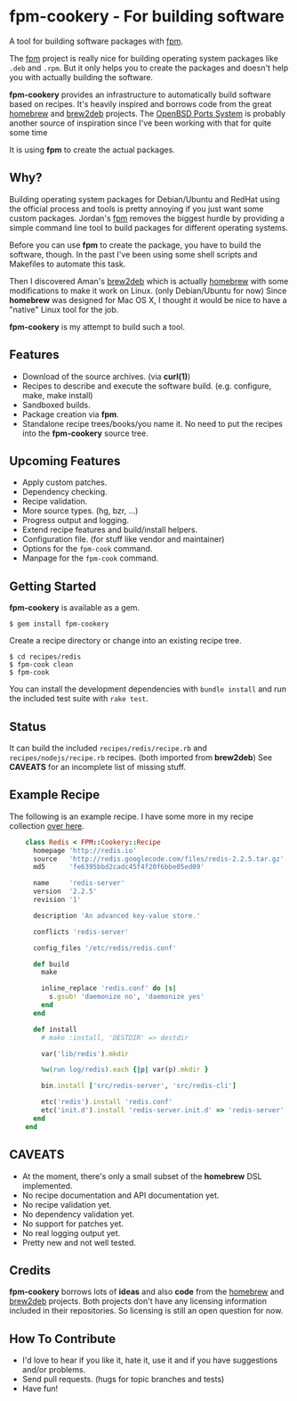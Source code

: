 # fpm-cookery - For building software

A tool for building software packages with
[fpm](https://github.com/jordansissel/fpm).

The [fpm](https://github.com/jordansissel/fpm) project is really nice for
building operating system packages like `.deb` and `.rpm`. But it only helps
you to create the packages and doesn't help you with actually building the
software.

__fpm-cookery__ provides an infrastructure to automatically build software
based on recipes. It's heavily inspired and borrows code from the great
[homebrew](https://github.com/mxcl/homebrew) and
[brew2deb](https://github.com/tmm1/brew2deb) projects.
The [OpenBSD Ports System](http://www.openbsd.org/faq/ports/index.html) is
probably another source of inspiration since I've been working with that for
quite some time

It is using __fpm__ to create the actual packages.

## Why?

Building operating system packages for Debian/Ubuntu and RedHat using the
official process and tools is pretty annoying if you just want some custom
packages. Jordan's [fpm](https://github.com/jordansissel/fpm) removes the
biggest hurdle by providing a simple command line tool to build packages
for different operating systems.

Before you can use __fpm__ to create the package, you have to build the software,
though. In the past I've been using some shell scripts and Makefiles to
automate this task.

Then I discovered Aman's [brew2deb](https://github.com/tmm1/brew2deb) which is
actually [homebrew](https://github.com/mxcl/homebrew) with some modifications
to make it work on Linux. (only Debian/Ubuntu for now) Since __homebrew__ was
designed for Mac OS X, I thought it would be nice to have a "native" Linux
tool for the job.

__fpm-cookery__ is my attempt to build such a tool.

## Features

* Download of the source archives. (via __curl(1)__)
* Recipes to describe and execute the software build.
  (e.g. configure, make, make install)
* Sandboxed builds.
* Package creation via __fpm__.
* Standalone recipe trees/books/you name it. No need to put the recipes into
  the __fpm-cookery__ source tree.

## Upcoming Features

* Apply custom patches.
* Dependency checking.
* Recipe validation.
* More source types. (hg, bzr, ...)
* Progress output and logging.
* Extend recipe features and build/install helpers.
* Configuration file. (for stuff like vendor and maintainer)
* Options for the `fpm-cook` command.
* Manpage for the `fpm-cook` command.

## Getting Started

__fpm-cookery__ is available as a gem.

	$ gem install fpm-cookery

Create a recipe directory or change into an existing recipe tree.

    $ cd recipes/redis
    $ fpm-cook clean
    $ fpm-cook

You can install the development dependencies with `bundle install` and run
the included test suite with `rake test`.

## Status

It can build the included `recipes/redis/recipe.rb` and
`recipes/nodejs/recipe.rb` recipes. (both imported from __brew2deb__)
See __CAVEATS__ for an incomplete list of missing stuff.

## Example Recipe

The following is an example recipe. I have some more in my recipe collection
[over here](https://github.com/bernd/fpm-recipes).

```ruby
    class Redis < FPM::Cookery::Recipe
      homepage 'http://redis.io'
      source   'http://redis.googlecode.com/files/redis-2.2.5.tar.gz'
      md5      'fe6395bbd2cadc45f4f20f6bbe05ed09'

      name     'redis-server'
      version  '2.2.5'
      revision '1'

      description 'An advanced key-value store.'

      conflicts 'redis-server'

      config_files '/etc/redis/redis.conf'

      def build
        make

        inline_replace 'redis.conf' do |s|
          s.gsub! 'daemonize no', 'daemonize yes'
        end
      end

      def install
        # make :install, 'DESTDIR' => destdir

        var('lib/redis').mkdir

        %w(run log/redis).each {|p| var(p).mkdir }

        bin.install ['src/redis-server', 'src/redis-cli']

        etc('redis').install 'redis.conf'
        etc('init.d').install 'redis-server.init.d' => 'redis-server'
      end
    end
```

## CAVEATS

* At the moment, there's only a small subset of the __homebrew__ DSL implemented.
* No recipe documentation and API documentation yet.
* No recipe validation yet.
* No dependency validation yet.
* No support for patches yet.
* No real logging output yet.
* Pretty new and not well tested.

## Credits

__fpm-cookery__ borrows lots of __ideas__ and also __code__ from the
[homebrew](https://github.com/mxcl/homebrew) and
[brew2deb](https://github.com/tmm1/brew2deb) projects. Both projects don't
have any licensing information included in their repositories. So licensing
is still an open question for now.

## How To Contribute

* I'd love to hear if you like it, hate it, use it and if you have suggestions
  and/or problems.
* Send pull requests. (hugs for topic branches and tests)
* Have fun!
